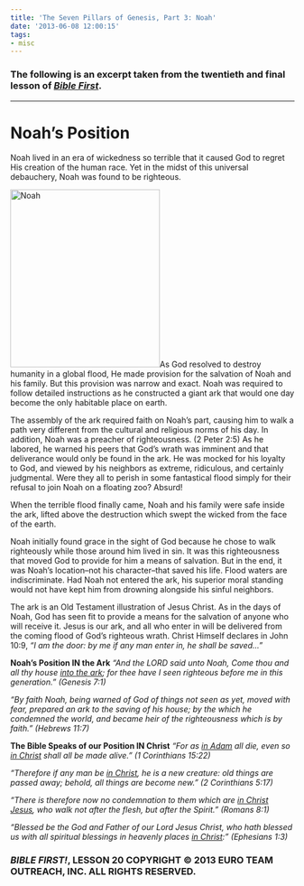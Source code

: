 ```yaml
---
title: 'The Seven Pillars of Genesis, Part 3: Noah'
date: '2013-06-08 12:00:15'
tags:
- misc
---
```


<h3>The following is an excerpt taken from the twentieth and final lesson of <em><a title="Bible First!" href="http://www.biblefirstcourses.com" target="_blank">Bible First</a></em>.</h3>

<hr />

<h1>Noah’s Position</h1>
Noah lived in an era of wickedness so terrible that it caused God to regret His creation of the human race. Yet in the midst of this universal debauchery, Noah was found to be righteous.

<a href="https://s3.amazonaws.com/images.ofreport.com/2013/05/Noah.jpg"><img class="alignleft  wp-image-1812" alt="Noah" src="https://s3.amazonaws.com/images.ofreport.com/2013/05/Noah-378x450.jpg" width="265" height="315" /></a>As God resolved to destroy humanity in a global flood, He made provision for the salvation of Noah and his family. But this provision was narrow and exact. Noah was required to follow detailed instructions as he constructed a giant ark that would one day become the only habitable place on earth.

The assembly of the ark required faith on Noah’s part, causing him to walk a path very different from the cultural and religious norms of his day. In addition, Noah was a preacher of righteousness. (2 Peter 2:5) As he labored, he warned his peers that God’s wrath was imminent and that deliverance would only be found in the ark. He was mocked for his loyalty to God, and viewed by his neighbors as extreme, ridiculous, and certainly judgmental. Were they all to perish in some fantastical flood simply for their refusal to join Noah on a floating zoo? Absurd!

When the terrible flood finally came, Noah and his family were safe inside the ark, lifted above the destruction which swept the wicked from the face of the earth.

Noah initially found grace in the sight of God because he chose to walk righteously while those around him lived in sin. It was this righteousness that moved God to provide for him a means of salvation. But in the end, it was Noah’s location–not his character–that saved his life. Flood waters are indiscriminate. Had Noah not entered the ark, his superior moral standing would not have kept him from drowning alongside his sinful neighbors.

The ark is an Old Testament illustration of Jesus Christ. As in the days of Noah, God has seen fit to provide a means for the salvation of anyone who will receive it. Jesus is our ark, and all who enter in will be delivered from the coming flood of God’s righteous wrath. Christ Himself declares in John 10:9, <em>“I am the door: by me if any man enter in, he shall be saved…”</em>

<strong>Noah’s Position IN the Ark</strong>
<em>“And the LORD said unto Noah, Come thou and all thy house <span style="text-decoration: underline;">into the ark</span>; for thee have I seen righteous before me in this generation.” (Genesis 7:1)</em>

<em>“By faith Noah, being warned of God of things not seen as yet, moved with fear, prepared an ark to the saving of his house; by the which he condemned the world, and became heir of the righteousness which is by faith.” (Hebrews 11:7)</em>

<strong>The Bible Speaks of our Position IN Christ</strong>
<em>“For as <span style="text-decoration: underline;">in Adam</span> all die, even so <span style="text-decoration: underline;">in Christ</span> shall all be made alive.” (1 Corinthians 15:22)</em>

<em>“Therefore if any man be <span style="text-decoration: underline;">in Christ</span>, he is a new creature: old things are passed away; behold, all things are become new.” (2 Corinthians 5:17)</em>

<em>“There is therefore now no condemnation to them which are <span style="text-decoration: underline;">in Christ Jesus</span>, who walk not after the flesh, but after the Spirit.” (Romans 8:1)</em>

<em>“Blessed be the God and Father of our Lord Jesus Christ, who hath blessed us with all spiritual blessings in heavenly places <span style="text-decoration: underline;">in Christ</span>:” (Ephesians 1:3)</em>
<h3><strong><em>BIBLE FIRST!</em>, LESSON 20</strong>
COPYRIGHT © 2013 EURO TEAM OUTREACH, INC. ALL RIGHTS RESERVED.</h3>
